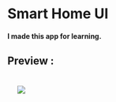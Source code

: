 # Smart Home UI
#### I made this app for learning.


## Preview :

<div style="display: flex; gap: 20px;">
  <img src="https://github.com/user-attachments/assets/71795480-683f-4d69-8151-854d38ec7da3" style="padding: 20px;" />
</div>
